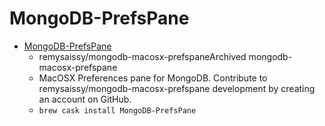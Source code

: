 # MongoDB-PrefsPane
- [MongoDB-PrefsPane](https://github.com/remysaissy/mongodb-macosx-prefspane)
  -  remysaissy/mongodb-macosx-prefspaneArchived mongodb-macosx-prefspane
  - MacOSX Preferences pane for MongoDB. Contribute to remysaissy/mongodb-macosx-prefspane development by creating an account on GitHub.
  - `brew cask install MongoDB-PrefsPane`
